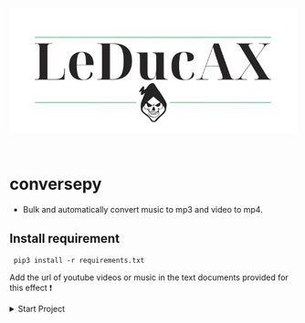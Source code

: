![Banner](https://github.com/leducax/conversepy/blob/main/fav/LeDucAX1.png)

<br>

# conversepy
 - Bulk and automatically convert music to mp3 and video to mp4.

## Install requirement

     pip3 install -r requirements.txt
     
Add the url of youtube videos or music in the text documents provided for this effect ❗

<details>
<summary>Start Project</summary>
<br>

<!-- prettier-ignore -->
<table>
  <thead>
    <tr><th align="left">Modules</th><th align="left">Command Converse</th><th align="left">READ</th></tr>
  </thead>
  <tbody>
    <tr><td>Music</td><td align="right">Download</td><td nowrap><code>python3 main.py -m</code></td></tr>
    <tr><td>Video</td><td align="right">Download</td><td nowrap><code>python3 main.py -v</code></td></tr></td></tr>
  </tbody>
</table>
